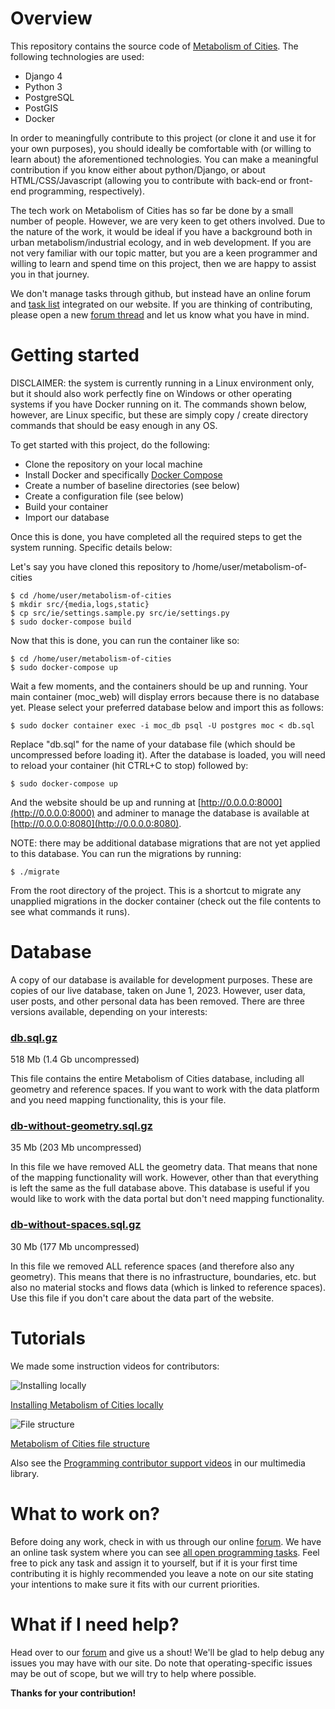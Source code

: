 # Overview

This repository contains the source code of [Metabolism of Cities](https://metabolismofcities.org/). The following technologies are used:

- Django 4
- Python 3
- PostgreSQL 
- PostGIS
- Docker

In order to meaningfully contribute to this project (or clone it and use it for your own purposes), you should ideally be comfortable with (or willing to learn about) the aforementioned technologies. You can make a meaningful contribution if you know either about python/Django, or about HTML/CSS/Javascript (allowing you to contribute with back-end or front-end programming, respectively).

The tech work on Metabolism of Cities has so far be done by a small number of people. However, we are very keen to get others involved. Due to the nature of the work, it would be ideal if you have a background both in urban metabolism/industrial ecology, and in web development. If you are not very familiar with our topic matter, but you are a keen programmer and willing to learn and spend time on this project, then we are happy to assist you in that journey.

We don't manage tasks through github, but instead have an online forum and [task list](https://metabolismofcities.org/tasks/?type=9&status=open_unassigned&priority=&project=&tag=) integrated on our website. If you are thinking of contributing, please open a new [forum thread](https://metabolismofcities.org/forum/) and let us know what you have in mind.

# Getting started

DISCLAIMER: the system is currently running in a Linux environment only, but it should also work perfectly fine on Windows or other operating systems if you have Docker running on it. The commands shown below, however, are Linux specific, but these are simply copy / create directory commands that should be easy enough in any OS.

To get started with this project, do the following:

- Clone the repository on your local machine
- Install Docker and specifically [Docker Compose](https://docs.docker.com/compose/)
- Create a number of baseline directories (see below)
- Create a configuration file (see below)
- Build your container
- Import our database

Once this is done, you have completed all the required steps to get the system running. Specific details below:

Let's say you have cloned this repository to /home/user/metabolism-of-cities

    $ cd /home/user/metabolism-of-cities
    $ mkdir src/{media,logs,static}
    $ cp src/ie/settings.sample.py src/ie/settings.py
    $ sudo docker-compose build

Now that this is done, you can run the container like so:

    $ cd /home/user/metabolism-of-cities
    $ sudo docker-compose up

Wait a few moments, and the containers should be up and running. Your main container (moc_web) will display errors because there is no database yet. Please select your preferred database below and import this as follows:

    $ sudo docker container exec -i moc_db psql -U postgres moc < db.sql

Replace "db.sql" for the name of your database file (which should be uncompressed before loading it). After the database is loaded, you will need to reload your container (hit CTRL+C to stop) followed by:

    $ sudo docker-compose up

And the website should be up and running at [http://0.0.0.0:8000](http://0.0.0.0:8000) and adminer to manage the database is available at [http://0.0.0.0:8080](http://0.0.0.0:8080).

NOTE: there may be additional database migrations that are not yet applied to this database. You can run the migrations by running:

    $ ./migrate

From the root directory of the project. This is a shortcut to migrate any unapplied migrations in the docker container (check out the file contents to see what commands it runs).

# Database

A copy of our database is available for development purposes. These are copies of our live database, taken on June 1, 2023. However, user data, user posts, and other personal data has been removed. There are three versions available, depending on your interests:

### [db.sql.gz](http://metabolismofcities.org/media/files/db.sql.gz)

518 Mb (1.4 Gb uncompressed)

This file contains the entire Metabolism of Cities database, including all geometry and reference spaces. If you want to work with the data platform and you need mapping functionality, this is your file.

### [db-without-geometry.sql.gz](http://metabolismofcities.org/media/files/db-without-geometry.sql.gz)

35 Mb (203 Mb uncompressed)

In this file we have removed ALL the geometry data. That means that none of the mapping functionality will work. However, other than that everything is left the same as the full database above. This database is useful if you would like to work with the data portal but don't need mapping functionality.

### [db-without-spaces.sql.gz](http://metabolismofcities.org/media/files/db-without-spaces.sql.gz)

30 Mb (177 Mb uncompressed)

In this file we removed ALL reference spaces (and therefore also any geometry). This means that there is no infrastructure, boundaries, etc. but also no material stocks and flows data (which is linked to reference spaces). Use this file if you don't care about the data part of the website.

# Tutorials

We made some instruction videos for contributors:

![Installing locally](https://multimedia.metabolismofcities.org/media/records/screenshot_0do6q2O.thumbnail.png)

[Installing Metabolism of Cities locally](https://multimedia.metabolismofcities.org/videos/578485/)

![File structure](https://multimedia.metabolismofcities.org/media/records/Screenshot_2020-12-17_18-52-39.thumbnail.png)

[Metabolism of Cities file structure](https://multimedia.metabolismofcities.org/videos/581189/)

Also see the [Programming contributor support videos](https://multimedia.metabolismofcities.org/videos/collection/968/) in our multimedia library.

# What to work on?

Before doing any work, check in with us through our online [forum](https://metabolismofcities.org/forum/). We have an online task system where you can see [all open programming tasks](https://metabolismofcities.org/tasks/?type=9&status=open_unassigned&priority=&project=&tag=). Feel free to pick any task and assign it to yourself, but if it is your first time contributing it is highly recommended you leave a note on our site stating your intentions to make sure it fits with our current priorities.

# What if I need help?

Head over to our [forum](https://metabolismofcities.org/forum/) and give us a shout! We'll be glad to help debug any issues you may have with our site. Do note that operating-specific issues may be out of scope, but we will try to help where possible.

**Thanks for your contribution!**
